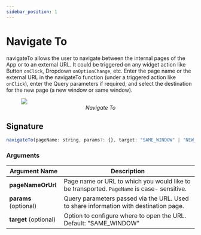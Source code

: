 ```yaml
---
sidebar_position: 1
---
```

# Navigate To



navigateTo allows the user to navigate between the internal pages of the App or to an external URL. It could be triggered on any widget action like Button `onClick`, Dropdown `onOptionChange`, etc. Enter the page name or the external URL in the navigateTo function (under a triggered action like `onClick`), enter the Query parameters if required, and select the destination for the new page (a new window or same window).


<figure>
    <img src="/img/nav-to-action.png" style={{width:"700px", height:"auto"}}alt="Navigate To" />
    <figcaption align="center" ><i>Navigate To</i></figcaption>
</figure>

## Signature

```javascript
navigateTo(pageName: string, params?: {}, target: "SAME_WINDOW" | "NEW_WINDOW") -> Promise
```

### Arguments

| **Argument Name**     | **Description**                                                                        |
| --------------------- | -------------------------------------------------------------------------------------- |
| **pageNameOrUrl**     | Page name or URL to which you would like to be transported. `PageName` is case- sensitive. |
| **params** (optional) | Query parameters passed via the URL. Used to share information with destination page.  |
| **target** (optional) | Option to configure where to open the URL. Default: "SAME\_WINDOW"                     |

